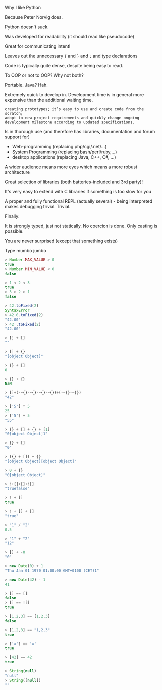 Why I like Python


Because Peter Norvig does.

Python doesn't suck.


Was developed for readability (it should read like pseudocode)

Great for communicating intent!

Leaves out the unnecessary `{` and `}` and `;` and type declarations

Code is typically quite dense, despite being easy to read.

To OOP or not to OOP?  Why not both?

Portable.  Java?  Hah.

Extremely quick to develop in.  Development time is in general more
expensive than the additional waiting time.

    creating prototypes; it’s easy to use and create code from the scratch;
    adopt to new project requirements and quickly change ongoing development milestone according to updated specifications.


Is in thorough use (and therefore has libraries, documentation and forum support for)

* Web-programming (replacing php/cgi/.net/...)
* System Programming (replacing bash/perl/ruby,...)
* desktop applications (replacing Java, C++, C#, ...)

A wider audience means more eyes which means a more robust architecture


Great selection of libraries (both batteries-included and 3rd party)!


It's very easy to extend with C libraries if something is too slow for you


A proper and fully functional REPL (actually several) - being
interpreted makes debugging trivial.  Trivial.



Finally:

It is strongly typed, just not statically.  No coercion is done.  Only
casting is possible.

You are never surprised (except that something exists)

Type mumbo jumbo


```js
> Number.MAX_VALUE > 0
true
> Number.MIN_VALUE < 0
false
```

```js
> 1 < 2 < 3
true
> 3 > 2 > 1
false
```

```js
> 42.toFixed(2)
SyntaxError
> 42.0.toFixed(2)
"42.00"
> 42 .toFixed(2)
"42.00"
```



```js
> [] + []
""

> [] + {}
"[object Object]"

> {} + []
0

> {} + {}
NaN
```

```js
> []+(-~{}-~{}-~{}-~{})+(-~{}-~{})
"42"
```

```js
> ['5'] * 5
25
> ['5'] + 5
"55"
```


```js
> {} + [] + {} + [1]
"0[object Object]1"
```

```js
> {} + []
"0"
```

```js
> ({} + []) + {}
"[object Object][object Object]"
```

```js
> 0 + {}
"0[object Object]"
```

```js
> !+[]+[]+![]
"truefalse"

> ! + []
true

> ! + [] + []
"true"
```

```js
> "1" / "2"
0.5

> "1" + "2"
"12"
```

```js
> [] + -0
"0"
```


```js
> new Date(0) + 1
"Thu Jan 01 1970 01:00:00 GMT+0100 (CET)1"

> new Date(42) - 1
41
```

```js
> [] == []
false
> [] == ![]
true
```

```js
> [1,2,3] == [1,2,3]
false

> [1,2,3] == "1,2,3"
true

> ['x'] == 'x'
true

> [42] == 42
true
```

```js
> String(null)
"null"
> String([null])
""
```

